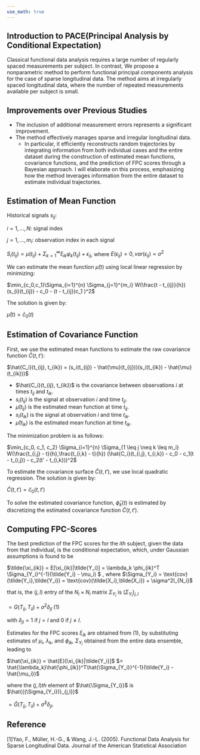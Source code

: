 ```yaml
---
use_math: true
---
```




## Introduction to PACE(Principal Analysis by Conditional Expectation)
  Classical functional data analysis requires a large number of regularly spaced measurements per subject. In contrast, We propose a nonparametric method to perform functional principal components analysis for the case of sparse longitudinal data. The method aims at irregularly spaced longitudinal data, where the number of repeated measurements available per subject is small.
  
## Improvements over Previous Studies
- The inclusion of additional measurement errors represents a significant improvement.
- The method effectively manages sparse and irregular longitudinal data.
   - In particular, it efficiently reconstructs random trajectories by integrating information from both individual cases and the entire dataset during the construction of estimated mean 
    functions, covariance functions, and the prediction of FPC scores through a Bayesian approach. I will elaborate on this process, emphasizing how the method leverages information from the 
    entire dataset to estimate individual trajectories.



  
## Estimation of Mean Function

Historical signals $s_{ij}$:

  $i=1,...,N$: signal index
  
  $j=1,...,m_i$: observation index in each signal

 $S_{i}(t_{ij}) = \mu(t_{ij}) + \Sigma_{k=1}^{\infty} \xi_{ik} \varphi_{k}(t_{ij}) + \epsilon_{ij}$, where $E(\epsilon_{ij})=0, var(\epsilon_{ij})=\sigma^{2}$

We can estimate the mean function $\hat{\mu}(t)$ using local linear regression by minimizing:

 $\min_{c_0,c_1}\Sigma_{i=1}^{n} \Sigma_{j=1}^{m_i} W(\frac{t - t_{ij}}{h})(s_{i}(t_{ij}) - c_0 - (t - t_{ij})c_1 )^2$


The solution is given by:

$\hat{\mu}(t) = \hat{c}_0(t)$

## Estimation of Covariance Function

First, we use the estimated mean functions to estimate the raw covariance function $\hat{C}(t, t'):$

$\hat{C_i}(t_{ij}, t_{ik}) = (s_i(t_{ij}) - \hat{\mu}(t_{ij}))(s_i(t_{ik}) - \hat{\mu}(t_{ik}))$

- $\hat{C_i}(t_{ij}, t_{ik})$ is the covariance between observations $i$ at times $t_{ij}$ and $t_{ik}$.
- $s_i(t_{ij})$ is the signal at observation $i$ and time $t_{ij}$.
- $\hat{\mu}(t_{ij})$ is the estimated mean function at time $t_{ij}$.
- $s_i(t_{ik})$ is the signal at observation $i$ and time $t_{ik}$.
- $\hat{\mu}(t_{ik})$ is the estimated mean function at time $t_{ik}$.

The minimization problem is as follows:

$\min_{c_0, c_1, c_2} \Sigma_{i=1}^{n} \Sigma_{1 \leq j \neq k \leq m_i} W(\frac{t_{i,j} - t}{h},\frac{t_{i,k} - t}{h}) (\hat{C_i}(t_{i,j}, t_{i,k}) - c_0 - c_1(t - t_{i,j}) - c_2(t' - t_{i,k}))^2$

To estimate the covariance surface $\hat{C}(t, t')$, we use local quadratic regression. The solution is given by:

$\hat{C}(t, t') = \hat{c}_0(t, t')$

To solve the estimated covariance function, $\hat{\phi}_k(t)$ is estimated by discretizing the estimated covariance function $\hat{C}(t, t')$.

## Computing FPC-Scores

The best prediction of the FPC scores for the $i th$ subject, given the data from that individual, is the conditional expectation, which, under Gaussian assumptions is found to be 

$\tilde{\xi_{ik}} = E[\xi_{ik}|\tilde{Y_i}] = \lambda_k \phi_{ik}^T \Sigma_{Y_i}^{-1}(\tilde{Y_i} - \mu_i) $
, where $\Sigma_{Y_i} = \text{cov}(\tilde{Y_i},\tilde{Y_i}) = \text{cov}(\tilde{X_i},\tilde{X_i}) + \sigma^2I_{N_i}$ 

that is, the $(j, l)$ entry of the $N_i \times N_i$ matrix $\Sigma_{Y_i}$ is ${(\Sigma_{Y_i})}_{j,l}$

$=G(T_{ij},T_{il})+\sigma^2 \delta_{jl} \ (1)$ 
 
 with $\delta_{jl} = 1$ if $j = l$ and $0$ if $j \neq l$.

Estimates for the FPC scores $\xi_{ik}$ are obtained from (1), by substituting estimates of $\mu_i$, $\lambda_k$, and $\phi_{ik}$, $\Sigma_{Y_i}$ obtained from the entire data ensemble, leading to

$\hat{\xi_{ik}} = \hat{E}[\xi_{ik}|\tilde{Y_i}]$ 
$= \hat{\lambda_k}\hat{\phi_{ik}}^T\hat{\Sigma_{Y_i}}^{-1}(\tilde{Y_i} - \hat{\mu_i})$

where the $(j,l)th$ element of $\hat{\Sigma_{Y_i}}$ is $\hat{{(\Sigma_{Y_i})}_{j,l}}$

$=\hat{G}(T_{ij},T_{il}) + \hat{\sigma}^2\delta_{jl}$. 








## Reference
[1]Yao, F., Müller, H.-G., & Wang, J.-L. (2005). Functional Data Analysis for Sparse Longitudinal Data. Journal of the American Statistical Association



























